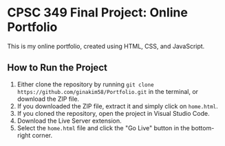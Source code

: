 # CPSC 349 Final Project: Online Portfolio

This is my online portfolio, created using HTML, CSS, and JavaScript.

## How to Run the Project

1. Either clone the repository by running `git clone https://github.com/ginakim58/Portfolio.git` in the terminal, or download the ZIP file.
2. If you downloaded the ZIP file, extract it and simply click on `home.html`.
3. If you cloned the repository, open the project in Visual Studio Code.
4. Download the Live Server extension.
5. Select the `home.html` file and click the "Go Live" button in the bottom-right corner.